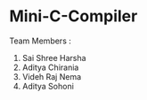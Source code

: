 # Mini-C-Compiler

Team Members : 
1. Sai Shree Harsha
2. Aditya Chirania
3. Videh Raj Nema
4. Aditya Sohoni 
